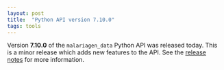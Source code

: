 ```yaml
---
layout: post
title:  "Python API version 7.10.0"
tags: tools
---
```


Version <strong>7.10.0</strong> of the `malariagen_data` Python API was
released today. This is a minor release which adds new features to the
API. See the [release
notes](https://github.com/malariagen/malariagen-data-python/releases/tag/v7.10.0)
for more information.
